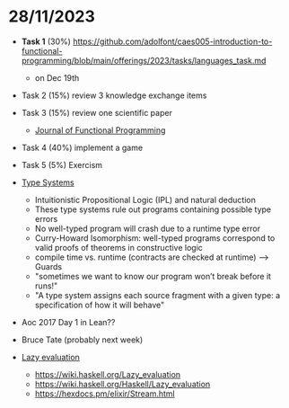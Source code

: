 # 28/11/2023

 


- **Task 1** (30%) https://github.com/adolfont/caes005-introduction-to-functional-programming/blob/main/offerings/2023/tasks/languages_task.md
   - on Dec 19th
 
    
- Task 2 (15%) review 3 knowledge exchange items
- Task 3 (15%) review one scientific paper
  - [Journal of Functional Programming](https://scholar.google.com/citations?hl=en&view_op=list_hcore&venue=yzdEqktbJzoJ.2023) 
- Task 4 (40%) implement a game
- Task 5 (5%) Exercism
- [Type Systems](https://kmicinski.com/cis352-f23/assets/slides/types.pdf)
  - Intuitionistic Propositional Logic (IPL) and natural deduction 
  - These type systems rule out programs containing possible type errors
  - No well-typed program will crash due to a runtime type error
  - Curry-Howard Isomorphism: well-typed programs correspond to valid proofs of theorems in constructive logic
  - compile time vs. runtime (contracts are checked at runtime) --> Guards
  - "sometimes we want to know our program won’t break before it runs!"
  - "A type system assigns each source fragment with a given type: a specification of how it will behave"

- Aoc 2017 Day 1 in Lean??


- Bruce Tate (probably next week)


- [Lazy evaluation](https://chat.openai.com/share/62fcb401-501f-4f7c-b595-fcd6c018483c)
  - https://wiki.haskell.org/Lazy_evaluation
  - https://wiki.haskell.org/Haskell/Lazy_evaluation
  - https://hexdocs.pm/elixir/Stream.html
